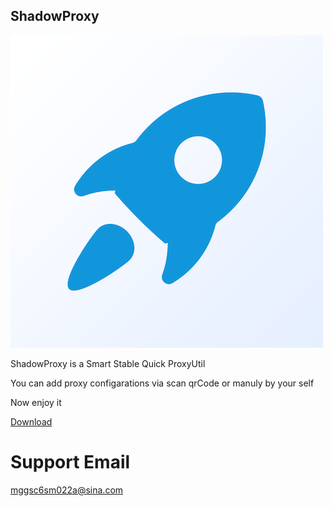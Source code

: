 ## ShadowProxy


 ![image](https://raw.githubusercontent.com/MinusPlusDD/rocket.github.io/master/icon.png)
 
 
ShadowProxy is a Smart Stable Quick ProxyUtil


You can add proxy configarations via scan qrCode or manuly by your self

Now enjoy it

[Download](https://itunes.apple.com/cn/app/id1336538100?mt=8)

# Support Email
mggsc6sm022a@sina.com
